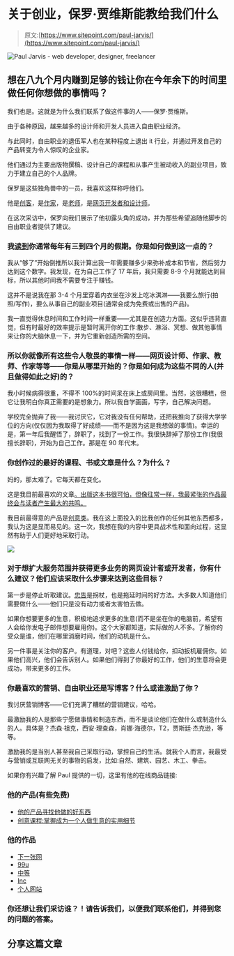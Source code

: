 # 关于创业，保罗·贾维斯能教给我们什么

> 原文:[https://www.sitepoint.com/paul-jarvis/](https://www.sitepoint.com/paul-jarvis/)

![Paul Jarvis - web developer, designer, freelancer](../Images/174f681aa8c39563ad4f6193dc0aa022.png "Paul Jarvis ")

## 想在八九个月内赚到足够的钱让你在今年余下的时间里做任何你想做的事情吗？

我们也是。这就是为什么我们联系了做这件事的人——保罗·贾维斯。

由于各种原因，越来越多的设计师和开发人员进入自由职业经济。

与此同时，自由职业的退伍军人也在某种程度上退出 it 行业，并通过开发自己的产品转变为令人惊叹的企业家。

他们通过为主要出版物撰稿、设计自己的课程和从事产生被动收入的副业项目，致力于建立自己的个人品牌。

保罗是这些独角兽中的一员，我喜欢这样称呼他们。

他是[创客](http://www.producthunt.com/pjrvs/products)，是[作家](https://medium.com/@pjrvs)，是[老师](http://thecreativeclass.io/)，是[网页开发者和设计师](https://pjrvs.com/)。

在这次采访中，保罗向我们展示了他初露头角的成功，并为那些希望追随他脚步的自由职业者提供了建议。

### 我[读到](http://jetpack.me/2014/07/07/interview-how-paul-jarvis-works-with-jetpack/)你通常每年有三到四个月的假期。你是如何做到这一点的？

我从“够了”开始倒推所以我计算出我一年需要赚多少来弥补成本和节省，然后努力达到这个数字。我发现，在为自己工作了 17 年后，我只需要 8-9 个月就能达到目标，所以其他时间我不需要专注于赚钱。

这并不是说我在那 3-4 个月里穿着内衣坐在沙发上吃冰淇淋——我要么旅行(拍照/写作)，要么从事自己的副业项目(通常会成为免费或出售的产品)。

我一直觉得休息时间和工作时间一样重要——尤其是在创造力方面。这似乎违背直觉，但有时最好的效率提示是暂时离开你的工作:散步、淋浴、冥想、做其他事情来让你的大脑休息一下，并为它重新创造所需的空间。

### 所以你就像所有这些令人敬畏的事情一样——网页设计师、作家、教师、作家等等——你是从哪里开始的？你是如何成为这些不同的人(并且做得如此之好)的？

我小时候病得很重，不得不 100%的时间呆在床上或房间里。当然，这很糟糕，但它让我明白你真正需要的是想象力。所以我自学画画，写字，自己解决问题。

学校完全抛弃了我——我讨厌它，它对我没有任何帮助，还把我推向了获得大学学位的方向(仅仅因为我取得了好成绩——而不是因为这是我想做的事情)。幸运的是，第一年后我醒悟了，辞职了，找到了一份工作。我很快辞掉了那份工作(我很擅长辞职)，开始为自己工作。那是在 90 年代末。

### 你创作过的最好的课程、书或文章是什么？为什么？

妈的，那太难了。它每天都在变化。

这是我目前最喜欢的文章[。出版这本书很可怕，但像往常一样，我最紧张的作品最终会与读者产生最大的共鸣。](https://pjrvs.com/a/shit)

我目前最得意的产品是[创意类](http://thecreativeclass.io)。我在这上面投入的比我创作的任何其他东西都多，我认为这是显而易见的。这一次，我想在我的内容中更具战术性和面向过程，这显然有助于人们更好地采取行动。

![](../Images/396242bb8337a5648156757c36104197.png)

### 对于想扩大服务范围并获得更多业务的网页设计者或开发者，你有什么建议？他们应该采取什么步骤来达到这些目标？

第一步是停止听取建议。[忠告](http://pjrvs.com/a/advice)是拐杖，也是拖延时间的好方法。大多数人知道他们需要做什么——他们只是没有动力或者太害怕去做。

如果你想要更多的生意，积极地追求更多的生意(而不是坐在你的电脑前，希望有人会给你发电子邮件想要雇用你)。这个大家都知道，实际做的人不多。了解你的受众是谁，他们在哪里消磨时间，他们的动机是什么。

另一件事是关注你的客户。有道理，对吧？这些人付钱给你，扣动扳机雇佣你。如果他们高兴，他们会告诉别人。如果他们得到了你最好的工作，他们的生意将会更成功，带来更多的工作。

### 你最喜欢的营销、自由职业还是写博客？什么或谁激励了你？

我讨厌营销博客——它们充满了糟糕的营销建议，哈哈。

最激励我的人是那些宁愿做事情和制造东西，而不是谈论他们在做什么或制造什么的人。具体是？杰森·祖克，西安·理查森，肖娜·海德尔，T2，贾斯廷·杰克逊，等等。

激励我的是当别人甚至我自己采取行动，掌控自己的生活。就我个人而言，我最受与营销或互联网无关的事物的启发，比如:自然、建筑、园艺、木工、拳击。

如果你有兴趣了解 Paul 提供的一切，这里有他的在线商品链接:

### 他的产品(有些免费)

*   [他的产品寻找他做的好东西](http://www.producthunt.com/pjrvs/products)
*   [创意课程:掌握成为一个人做生意的实用细节](http://thecreativeclass.io/)

### 他的作品

*   [下一张网](http://thenextweb.com/author/pauljarvis/)
*   [99u](http://99u.com/author/paul-jarvis)
*   [中等](https://medium.com/@pjrvs)
*   [Inc](http://www.inc.com/author/paul-jarvis)
*   [个人网站](https://pjrvs.com/)

### 你还想让我们采访谁？！请告诉我们，以便我们联系他们，并得到您的问题的答案。

## 分享这篇文章